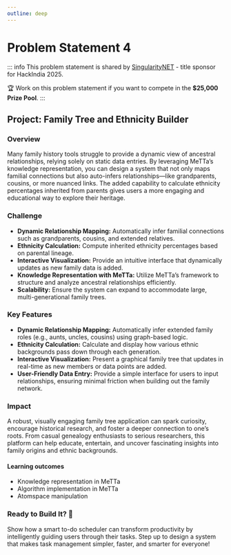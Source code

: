 ```yaml
---
outline: deep
---
```


# Problem Statement 4

::: info
This problem statement is shared by [SingularityNET](https://singularitynet.io/)  - title sponsor for HackIndia 2025. 

🏆 Work on this problem statement if you want to compete in the **$25,000 Prize Pool**. 
:::

## Project: Family Tree and Ethnicity Builder

###  Overview
Many family history tools struggle to provide a dynamic view of ancestral relationships, relying solely on static data entries. By leveraging MeTTa’s knowledge representation, you can design a system that not only maps familial connections but also auto-infers relationships—like grandparents, cousins, or more nuanced links. The added capability to calculate ethnicity percentages inherited from parents gives users a more engaging and educational way to explore their heritage.

### Challenge
- **Dynamic Relationship Mapping:** Automatically infer familial connections such as grandparents, cousins, and extended relatives.
- **Ethnicity Calculation:** Compute inherited ethnicity percentages based on parental lineage.
- **Interactive Visualization:** Provide an intuitive interface that dynamically updates as new family data is added.
- **Knowledge Representation with MeTTa:** Utilize MeTTa’s framework to structure and analyze ancestral relationships efficiently.
- **Scalability:** Ensure the system can expand to accommodate large, multi-generational family trees.


### Key Features
- **Dynamic Relationship Mapping:** Automatically infer extended family roles (e.g., aunts, uncles, cousins) using graph-based logic.
- **Ethnicity Calculation:** Calculate and display how various ethnic backgrounds pass down through each generation.
- **Interactive Visualization:** Present a graphical family tree that updates in real-time as new members or data points are added.
- **User-Friendly Data Entry:** Provide a simple interface for users to input relationships, ensuring minimal friction when building out the family network.


### Impact
A robust, visually engaging family tree application can spark curiosity, encourage historical research, and foster a deeper connection to one’s roots. From casual genealogy enthusiasts to serious researchers, this platform can help educate, entertain, and uncover fascinating insights into family origins and ethnic backgrounds.

#### Learning outcomes
- Knowledge representation in MeTTa
- Algorithm implementation in MeTTa
- Atomspace manipulation

### Ready to Build It? 🚀
Show how a smart to-do scheduler can transform productivity by intelligently guiding users through their tasks. Step up to design a system that makes task management simpler, faster, and smarter for everyone!

